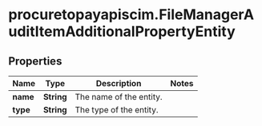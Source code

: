 # procuretopayapiscim.FileManagerAuditItemAdditionalPropertyEntity

## Properties

Name | Type | Description | Notes
------------ | ------------- | ------------- | -------------
**name** | **String** | The name of the entity. | 
**type** | **String** | The type of the entity. | 


